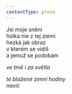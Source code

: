 ```yaml
---
contentType: prose
---
```


<section>

Jsi moje snění  
holka nie z tej ziemi  
hezká jak obraz  
v kterém se vidíš  
a jemuž se podobám

_ve tmě i za světla_

</section>

<section>

_té blažené zimní hodiny  
navíc_

</section>

